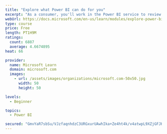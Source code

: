 ```yaml
---
title: "Explore what Power BI can do for you"
excerpt: "As a consumer, you'll work in the Power BI service to review and interact with content that has been shared with you. This module provides the foundational information that you need to work effectively in the Power BI service."
webUrl: https://docs.microsoft.com/en-us/learn/modules/explore-power-bi-service/
type: course
price: Free
length: PT1H9M
ratings:
  count: 6887
  average: 4.6674895
heat: 66

provider:
  name: Microsoft Learn
  domain: microsoft.com
  images:
    - url: /assets/images/organizations/microsoft.com-50x50.jpg
      width: 50
      height: 50

levels:
  - Beginner

topics:
  - Power BI

secured: "GmvYaR7sbSu/VJzfaqnhdzC3URGxurUAwhIka+Ze4ht4k/v4atwpL9XZjGFJHXK0C7Snl4EdLVyzrjFMoFfmzByhaOpJC/SHjEFdRAjceVwKH4TUR1OhdR+/wNZu0MUspXHpsj18m1p1CXM30DIVzX7ddvlO3v9SFiYnRYom6ZOf6gnZwrYjs2tfOPMjF8huypvcO/ImEUM/sW/QbCTlrScFUujuFw07E7wwxMOVoIi0WudkuqnPZ3OkrQxHPv2UJRCxeMS97Ui051rfrI6318PU3Id9r6w6zpPsdrx3dp4omThr6eKW3WKCUdNwGKEpDog2lIVZsLrY9aTW8b+3fjAdpRW0lYzMRJnzMKbIjv5HScUMz/2KXNwN0o3LBe8bd5Ua/n7X4nKm4vzyvNjNw5ztBsFlIR1mI1AjeB9Qwj8=;dRCu4N2xv+HmkpsLe7JyMQ=="
---
```


